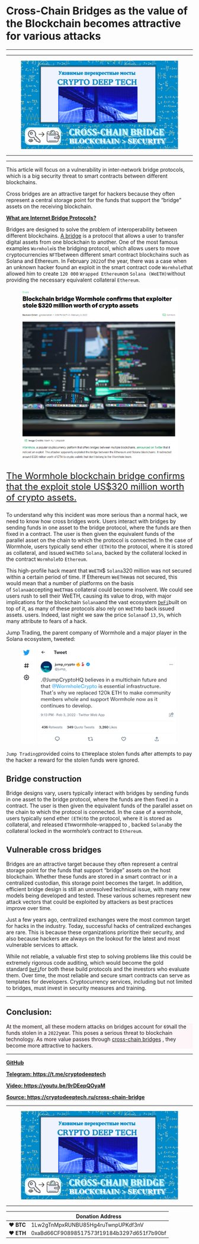 # Cross-Chain Bridges as the value of the Blockchain becomes attractive for various attacks


---
---



<figure class="wp-block-image"><img decoding="async" src="./Cross-Chain Bridges as the value of the Blockchain becomes attractive for various attacks CRYPTO DEEP TECH_files/025-1-1024x576.png" alt="Cross-chain bridges as the value of the blockchain becomes attractive for various attacks" class="wp-image-1745"></figure>



---
---



<p>This article will focus on a vulnerability in inter-network bridge protocols, which is a big security threat to smart contracts between different blockchains.</p>



<p>Cross bridges are an attractive target for hackers because they often represent a central storage point for the funds that support the “bridge” assets on the receiving blockchain.</p>



<p><strong><a href="https://cryptodeep.ru/cross-chain-bridge" target="_blank" rel="noreferrer noopener">What are Internet Bridge Protocols?</a></strong></p>



<p>Bridges are designed to solve the problem of interoperability between different blockchains.&nbsp;<a href="https://cryptodeep.ru/cross-chain-bridge" target="_blank" rel="noreferrer noopener">A bridge</a>&nbsp;is a protocol that allows a user to transfer digital assets from one blockchain to another.&nbsp;One of the most famous examples&nbsp;<code>Wormhole</code>is the bridging protocol, which allows users to move cryptocurrencies&nbsp;<code>NFT</code>between different smart contract blockchains such as Solana and Ethereum.&nbsp;In February&nbsp;<code>2022</code>of the year, there was a case when an unknown hacker found an exploit in the smart contract code&nbsp;<code>Wormhole</code>that allowed him to create&nbsp;<code>120 000</code>&nbsp;<code>Wrapped Ethereum</code>on&nbsp;<code>Solana (WeETH)</code>without providing the necessary equivalent collateral&nbsp;<code>Ethereum</code>.&nbsp;</p>


<div class="wp-block-image">
<figure class="aligncenter"><img decoding="async" src="./Cross-Chain Bridges as the value of the Blockchain becomes attractive for various attacks CRYPTO DEEP TECH_files/image-64.png" alt="Cross-chain bridges as the value of the blockchain becomes attractive for various attacks" class="wp-image-1715"></figure></div>


<p class="has-text-align-center" style="font-size:24px"><a href="https://techcrunch.com/2022/02/03/blockchain-bridge-wormhole-confirms-that-exploiter-stole-320-million-worth-of-crypto-assets/?guccounter=1&amp;guce_referrer=aHR0cHM6Ly93d3cuZ29vZ2xlLmNvbS8&amp;guce_referrer_sig=AQAAAIosYdwRxjX5NdBm8j9DLXZREVBZaGegO8QyHCuIXB6BesYIrbH0US3Ffwjkra9ZXYCxSiIlXuzzJ9HrzcZY_-f8uddOB8dC09tpJAvvt7lTLVg3w-eE_WGQnAGHbhHk-TCk3IHTVG0A_z3-fTnZtyMu1KXB48-nbs1o-BP7RR8A" target="_blank" rel="noreferrer noopener">The Wormhole blockchain bridge confirms that the exploit stole US$320 million worth of crypto assets.</a></p>



<p>To understand why this incident was more serious than a normal hack, we need to know how cross bridges work.&nbsp;Users interact with bridges by sending funds in one asset to the bridge protocol, where the funds are then fixed in a contract.&nbsp;The user is then given the equivalent funds of the parallel asset on the chain to which the protocol is connected.&nbsp;In the case of Wormhole, users typically send ether&nbsp;<code>(ETH)</code>to the protocol, where it is stored as collateral, and issued&nbsp;<code>WeETH</code>to&nbsp;<code>Solana</code>, backed by the collateral locked in the contract&nbsp;<code>Wormhole</code>to&nbsp;<code>Ethereum</code>.</p>



<p>This high-profile hack meant that&nbsp;<code>WeETH</code>$&nbsp;<code>Solana</code>320 million was not secured within a certain period of time.&nbsp;If Ethereum&nbsp;<code>WeETH</code>was not secured, this would mean that a number of platforms on the basis of&nbsp;<code>Solana</code>accepting&nbsp;<code>WeETH</code>as collateral could become insolvent.&nbsp;We could see users rush to sell their WeETH, causing its value to drop, with major implications for the blockchain&nbsp;<code>Solana</code>and the vast ecosystem&nbsp;<code><a href="https://cryptodeep.ru/defi-attacks" target="_blank" rel="noreferrer noopener">DeFi</a></code>built on top of it, as many of these protocols also rely on&nbsp;<code>WeETH</code>to back issued assets.&nbsp;users.&nbsp;Indeed, last night we saw the price&nbsp;<code>Solana</code>of&nbsp;<code>13,5%</code>, which many attribute to fears of a hack.</p>



<p class="has-text-align-center">Jump Trading, the parent company of Wormhole and a major player in the Solana ecosystem, tweeted:</p>


<div class="wp-block-image">
<figure class="aligncenter"><img decoding="async" src="./Cross-Chain Bridges as the value of the Blockchain becomes attractive for various attacks CRYPTO DEEP TECH_files/image-65.png" alt="Cross-chain bridges as the value of the blockchain becomes attractive for various attacks" class="wp-image-1719"></figure></div>


<p class="has-text-align-center"><code>Jump Trading</code>provided coins to&nbsp;<code>ETH</code>replace stolen funds after attempts to pay the hacker a reward for the stolen funds were ignored.</p>



<h2>Bridge construction</h2>



<p>Bridge designs vary, users typically interact with bridges by sending funds in one asset to the bridge protocol, where the funds are then fixed in a contract.&nbsp;The user is then given the equivalent funds of the parallel asset on the chain to which the protocol is connected.&nbsp;In the case of a wormhole, users typically send ether&nbsp;<code>(ETH)</code>to the protocol, where it is stored as collateral, and released&nbsp;<code>ETH</code>wormhole-wrapped to , backed&nbsp;<code>Solana</code>by the collateral locked in the wormhole’s contract to&nbsp;<code>Ethereum</code>.</p>



<h2>Vulnerable cross bridges</h2>



<p>Bridges are an attractive target because they often represent a central storage point for the funds that support “bridge” assets on the host blockchain.&nbsp;Whether these funds are stored in a smart contract or in a centralized custodian, this storage point becomes the target.&nbsp;In addition, efficient bridge design is still an unresolved technical issue, with many new models being developed and tested.&nbsp;These various schemes represent new attack vectors that could be exploited by attackers as best practices improve over time.</p>



<p>Just a few years ago, centralized exchanges were the most common target for hacks in the industry.&nbsp;Today, successful hacks of centralized exchanges are rare.&nbsp;This is because these organizations prioritize their security, and also because hackers are always on the lookout for the latest and most vulnerable services to attack.&nbsp;</p>



<p>While not reliable, a valuable first step to solving problems like this could be extremely rigorous code auditing, which would become the gold standard&nbsp;<a href="https://cryptodeep.ru/defi-attacks" target="_blank" rel="noreferrer noopener"><code>DeFi</code></a>for both these build protocols and the investors who evaluate them.&nbsp;Over time, the most reliable and secure smart contracts can serve as templates for developers.&nbsp;Cryptocurrency services, including but not limited to bridges, must invest in security measures and training.</p>



<hr class="wp-block-separator has-alpha-channel-opacity">



<h2>Conclusion:</h2>



<p class="has-background" style="background-color:#f78da812">At the moment, all these modern attacks on bridges account for&nbsp;<code>69%</code>all the funds stolen in a&nbsp;<code>2022</code>year.&nbsp;This poses a serious threat to blockchain technology.&nbsp;As more value passes through&nbsp;<a href="https://cryptodeep.ru/cross-chain-bridge" target="_blank" rel="noreferrer noopener">cross-chain bridges</a>&nbsp;, they become more attractive to hackers.</p>



<hr class="wp-block-separator has-alpha-channel-opacity">



<p><strong><a href="https://github.com/demining/Cross-Chain-Bridge" target="_blank" rel="noreferrer noopener">GitHub</a></strong></p>



<p><strong><a href="https://t.me/cryptodeeptech" target="_blank" rel="noreferrer noopener">Telegram: https://t.me/cryptodeeptech</a></strong></p>



<p><strong><a href="https://youtu.be/9rDEepQOyaM" target="_blank" rel="noreferrer noopener">Video: https://youtu.be/9rDEepQOyaM</a></strong></p>



<p><strong><a href="https://cryptodeeptech.ru/cross-chain-bridge" target="_blank" rel="noreferrer noopener">Source: https://cryptodeeptech.ru/cross-chain-bridge</a></strong></p>



<hr class="wp-block-separator has-alpha-channel-opacity">



<figure class="wp-block-image"><img decoding="async" src="./Cross-Chain Bridges as the value of the Blockchain becomes attractive for various attacks CRYPTO DEEP TECH_files/025-1024x576.png" alt="Cross-chain bridges as the value of the blockchain becomes attractive for various attacks" class="wp-image-1743"></figure>




---




|  | Donation Address |
| --- | --- |
| ♥ __BTC__ | 1Lw2gTnMpxRUNBU85Hg4ruTwnpUPKdf3nV |
| ♥ __ETH__ | 0xaBd66CF90898517573f19184b3297d651f7b90bf |
